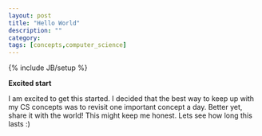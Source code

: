 ```yaml
---
layout: post
title: "Hello World"
description: ""
category: 
tags: [concepts,computer_science]
---
```

{% include JB/setup %}

**Excited start**

I am excited to get this started. I decided that the best way to keep up with my CS concepts was to revisit one important concept a day. Better yet, share it with the world!
This might keep me honest. Lets see how long this lasts :)
